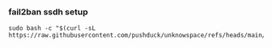 ### fail2ban ssdh setup
```
sudo bash -c "$(curl -sL https://raw.githubusercontent.com/pushduck/unknowspace/refs/heads/main/shell/fail2ban_sshd_setup.sh)"
```
